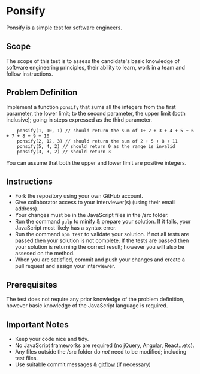 # Ponsify

Ponsify is a simple test for software engineers.

## Scope
The scope of this test is to assess the candidate's basic knowledge of software engineering principles, their ability to learn, work in a team and follow instructions.

## Problem Definition
Implement a function `ponsify` that sums all the integers from the first parameter, the lower limit; to the second parameter, the upper limit (both inclusive); going in steps expressed as the third parameter.

```
	ponsify(1, 10, 1) // should return the sum of 1+ 2 + 3 + 4 + 5 + 6 + 7 + 8 + 9 + 10 
	ponsify(2, 12, 3) // should return the sum of 2 + 5 + 8 + 11
	ponsify(5, 4, 2) // should return 0 as the range is invalid 
	ponsify(3, 3, 2) // should return 3
```

You can assume that both the upper and lower limit are positive integers.

## Instructions
- Fork the repository using your own GitHub account.
- Give collaborator access to your interviewer(s) (using their email address).
- Your changes must be in the JavaScript files in the /src folder.
- Run the command `gulp` to minify & prepare your solution. If it fails, your JavaScript most likely has a syntax error.
- Run the command `npm test` to validate your solution. If not all tests are passed then your solution is not complete. If the tests are passed then your solution is returning the correct result; however you will also be assesed on the method.
- When you are satisfied, commit and push your changes and create a pull request and assign your interviewer.

## Prerequisites
The test does not require any prior knowledge of the problem definition, however basic knowledge of the JavaScript language is required.

## Important Notes
- Keep your code nice and tidy.
- No JavaScript frameworks are required (no jQuery, Angular, React...etc).
- Any files outside the /src folder do *not* need to be modified; including test files.
- Use suitable commit messages & [gitflow](http://nvie.com/posts/a-successful-git-branching-model/) (if necessary)
